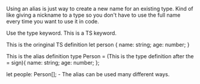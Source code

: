 Using an alias is just way to create a new name for an existing type. Kind of like giving a nickname to a type so you don't have to use the full name every time you want to use it in code.

Use the type keyword. This is a TS keyword.

  This is the oringinal TS definition
  let person {
    name: string;
    age: number;
  }
  
  This is the alias definition
  type Person = (This is the type definition after the = sign){
    name: string;
    age: number;
  };

  let people: Person[]; - The alias can be used many different ways.
